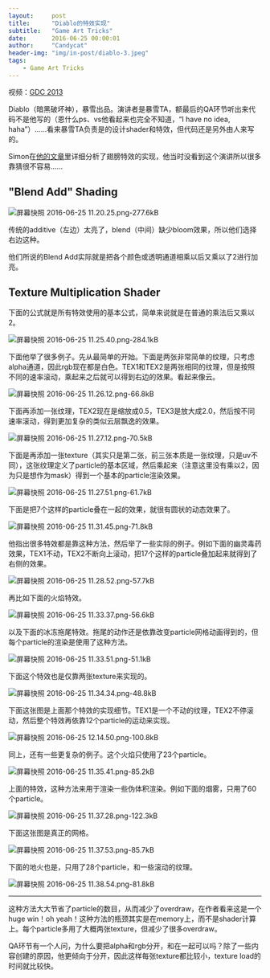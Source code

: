 ```yaml
---
layout:     post
title:      "Diablo的特效实现"
subtitle:   "Game Art Tricks"
date:       2016-06-25 00:00:01
author:     "Candycat"
header-img: "img/in-post/diablo-3.jpeg"
tags:
    - Game Art Tricks
---
```


视频：[GDC 2013](http://www.gdcvault.com/play/1017660/Technical-Artist-Bootcamp-The-VFX)

Diablo（暗黑破坏神），暴雪出品。演讲者是暴雪TA，额最后的QA环节听出来代码不是他写的（恩什么ps、vs他看起来也完全不知道，“I have no idea, haha”）……看来暴雪TA负责是的设计shader和特效，但代码还是另外由人来写的。

Simon在[他的文章](https://simonschreibt.de/gat/diablo-3-wings-of-angels/)里详细分析了翅膀特效的实现，他当时没看到这个演讲所以很多靠猜很不容易……

## "Blend Add" Shading

![屏幕快照 2016-06-25 11.20.25.png-277.6kB][1]

传统的additive（左边）太亮了，blend（中间）缺少bloom效果，所以他们选择右边这种。

他们所说的Blend Add实际就是把各个颜色或透明通道相乘以后又乘以了2进行加亮。

## Texture Multiplication Shader

下面的公式就是所有特效使用的基本公式，简单来说就是在普通的乘法后又乘以2。

![屏幕快照 2016-06-25 11.25.40.png-284.1kB][2]

下面他举了很多例子。先从最简单的开始。下面是两张非常简单的纹理，只考虑alpha通道，因此rgb现在都是白色。TEX1和TEX2是两张相同的纹理，但是按照不同的速率滚动，乘起来之后就可以得到右边的效果。看起来像云。

![屏幕快照 2016-06-25 11.26.12.png-66.8kB][3]

下面再添加一张纹理，TEX2现在是缩放成0.5，TEX3是放大成2.0，然后按不同速率滚动，得到更加复杂的类似云层飘逸的效果。

![屏幕快照 2016-06-25 11.27.12.png-70.5kB][4]

下面是再添加一张texture（其实只是第二张，前三张本质是一张纹理，只是uv不同），这张纹理定义了particle的基本区域，然后乘起来（注意这里没有乘以2，因为只是想作为mask）得到一个基本的particle渲染效果。

![屏幕快照 2016-06-25 11.27.51.png-61.7kB][5]

下面是把7个这样的particle叠在一起的效果，就很有圆状的动态效果了。

![屏幕快照 2016-06-25 11.31.45.png-71.8kB][6]

他指出很多特效都是靠这种方法，然后举了一些实际的例子。例如下面的幽灵毒药效果，TEX1不动，TEX2不断向上滚动，把17个这样的particle叠加起来就得到了右侧的效果。

![屏幕快照 2016-06-25 11.28.52.png-57.7kB][7]

再比如下面的火焰特效。

![屏幕快照 2016-06-25 11.33.37.png-56.6kB][8]

以及下面的冰冻拖尾特效。拖尾的动作还是依靠改变particle网格动画得到的，但每个particle的渲染是使用了这种方法。

![屏幕快照 2016-06-25 11.33.51.png-51.1kB][9]

下面这个特效也是仅靠两张texture来实现的。

![屏幕快照 2016-06-25 11.34.34.png-48.8kB][10]

下面这张图是上面那个特效的实现细节。TEX1是一个不动的纹理，TEX2不停滚动，然后整个特效再依靠12个particle的运动来实现。

![屏幕快照 2016-06-25 12.14.50.png-100.8kB][11]

同上，还有一些更复杂的例子。这个火焰只使用了23个particle。

![屏幕快照 2016-06-25 11.35.41.png-85.2kB][12]

上面的特效，这种方法来用于渲染一些伪体积渲染。例如下面的烟雾，只用了60个particle。

![屏幕快照 2016-06-25 11.37.28.png-122.3kB][13]

下面这张图是真正的网格。

![屏幕快照 2016-06-25 11.37.53.png-85.7kB][14]

下面的地火也是，只用了28个particle，和一些滚动的纹理。

![屏幕快照 2016-06-25 11.38.54.png-81.8kB][15]

------

这种方法大大节省了particle的数目，从而减少了overdraw，在作者看来这是一个huge win！oh yeah！这种方法的瓶颈其实是在memory上，而不是shader计算上。每个particle多用了大概两张texture，但减少了很多overdraw。

QA环节有一个人问，为什么要把alpha和rgb分开，和在一起可以吗？除了一些内容创建的原因，他更倾向于分开，因此这样每张texture都比较小，texture load的时间就比较快。

  [1]: http://static.zybuluo.com/candycat/k5x9vmwpwy2wwgk127o0u7mu/%E5%B1%8F%E5%B9%95%E5%BF%AB%E7%85%A7%202016-06-25%2011.20.25.png
  [2]: http://static.zybuluo.com/candycat/4vto6ev55ccbjh2jmuro9vth/%E5%B1%8F%E5%B9%95%E5%BF%AB%E7%85%A7%202016-06-25%2011.25.40.png
  [3]: http://static.zybuluo.com/candycat/zh1q490xxd4jnvn12wv943l7/%E5%B1%8F%E5%B9%95%E5%BF%AB%E7%85%A7%202016-06-25%2011.26.12.png
  [4]: http://static.zybuluo.com/candycat/t4q7t623xmnll0ps8imbrzny/%E5%B1%8F%E5%B9%95%E5%BF%AB%E7%85%A7%202016-06-25%2011.27.12.png
  [5]: http://static.zybuluo.com/candycat/b54fd85ir08y273eq0w9g9fc/%E5%B1%8F%E5%B9%95%E5%BF%AB%E7%85%A7%202016-06-25%2011.27.51.png
  [6]: http://static.zybuluo.com/candycat/uswphsbxd8wwdcg6lvw3fm5n/%E5%B1%8F%E5%B9%95%E5%BF%AB%E7%85%A7%202016-06-25%2011.31.45.png
  [7]: http://static.zybuluo.com/candycat/dwti96d8cc6t6c6hkvufu9yi/%E5%B1%8F%E5%B9%95%E5%BF%AB%E7%85%A7%202016-06-25%2011.28.52.png
  [8]: http://static.zybuluo.com/candycat/lvb63blcbd0hrqm4mppgnp9v/%E5%B1%8F%E5%B9%95%E5%BF%AB%E7%85%A7%202016-06-25%2011.33.37.png
  [9]: http://static.zybuluo.com/candycat/4tn66e3t5haa1rp7gybmhc30/%E5%B1%8F%E5%B9%95%E5%BF%AB%E7%85%A7%202016-06-25%2011.33.51.png
  [10]: http://static.zybuluo.com/candycat/j6f5utzo908jgc4zhp1np0ux/%E5%B1%8F%E5%B9%95%E5%BF%AB%E7%85%A7%202016-06-25%2011.34.34.png
  [11]: http://static.zybuluo.com/candycat/7iwlsrel512sddtib2b3hiu0/%E5%B1%8F%E5%B9%95%E5%BF%AB%E7%85%A7%202016-06-25%2012.14.50.png
  [12]: http://static.zybuluo.com/candycat/kc61278tethb3ebc4dsoszq0/%E5%B1%8F%E5%B9%95%E5%BF%AB%E7%85%A7%202016-06-25%2011.35.41.png
  [13]: http://static.zybuluo.com/candycat/8cwt6ij483ce3ja8z6k57ci5/%E5%B1%8F%E5%B9%95%E5%BF%AB%E7%85%A7%202016-06-25%2011.37.28.png
  [14]: http://static.zybuluo.com/candycat/lh09r0cx8pydgemc1ogcuxhe/%E5%B1%8F%E5%B9%95%E5%BF%AB%E7%85%A7%202016-06-25%2011.37.53.png
  [15]: http://static.zybuluo.com/candycat/4owyd70kmctbv72lic9vvrn0/%E5%B1%8F%E5%B9%95%E5%BF%AB%E7%85%A7%202016-06-25%2011.38.54.png